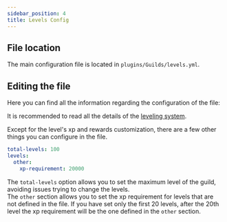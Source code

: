 ```yaml
---
sidebar_position: 4
title: Levels Config
---
```


## File location

The main configuration file is located in `plugins/Guilds/levels.yml`.

## Editing the file

Here you can find all the information regarding the configuration of the file:

It is recommended to read all the details of the [leveling system](/guilds/features/leveling).

Except for the level's xp and rewards customization, there are a few other things you can configure in the file. <br/>

```yaml title="levels.yml"
total-levels: 100
levels:
  other:
    xp-requirement: 20000
```

The `total-levels` option allows you to set the maximum level of the guild, avoiding issues trying to change the levels. <br/>
The `other` section allows you to set the xp requirement for levels that are not defined in the file. If you have set only the first 20 levels, after the 20th level the 
xp requirement will be the one defined in the `other` section. <br/>